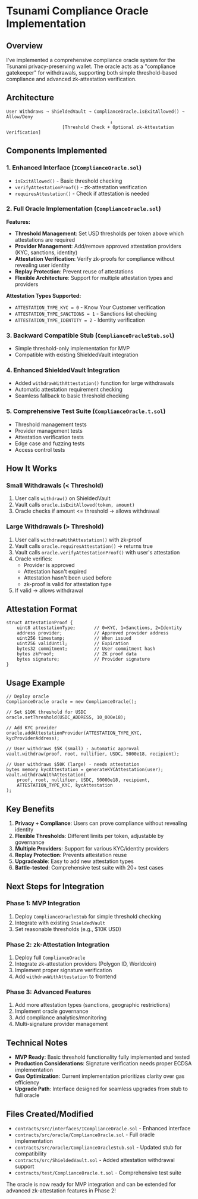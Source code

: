 # Tsunami Compliance Oracle Implementation

## Overview

I've implemented a comprehensive compliance oracle system for the Tsunami privacy-preserving wallet. The oracle acts as a "compliance gatekeeper" for withdrawals, supporting both simple threshold-based compliance and advanced zk-attestation verification.

## Architecture

```
User Withdraws → ShieldedVault → ComplianceOracle.isExitAllowed() → Allow/Deny
                                       ↓
                     [Threshold Check + Optional zk-Attestation Verification]
```

## Components Implemented

### 1. Enhanced Interface (`IComplianceOracle.sol`)
- `isExitAllowed()` - Basic threshold checking
- `verifyAttestationProof()` - zk-attestation verification 
- `requiresAttestation()` - Check if attestation is needed

### 2. Full Oracle Implementation (`ComplianceOracle.sol`)
**Features:**
- **Threshold Management**: Set USD thresholds per token above which attestations are required
- **Provider Management**: Add/remove approved attestation providers (KYC, sanctions, identity)
- **Attestation Verification**: Verify zk-proofs for compliance without revealing user identity
- **Replay Protection**: Prevent reuse of attestations
- **Flexible Architecture**: Support for multiple attestation types and providers

**Attestation Types Supported:**
- `ATTESTATION_TYPE_KYC = 0` - Know Your Customer verification
- `ATTESTATION_TYPE_SANCTIONS = 1` - Sanctions list checking 
- `ATTESTATION_TYPE_IDENTITY = 2` - Identity verification

### 3. Backward Compatible Stub (`ComplianceOracleStub.sol`)
- Simple threshold-only implementation for MVP
- Compatible with existing ShieldedVault integration

### 4. Enhanced ShieldedVault Integration
- Added `withdrawWithAttestation()` function for large withdrawals
- Automatic attestation requirement checking
- Seamless fallback to basic threshold checking

### 5. Comprehensive Test Suite (`ComplianceOracle.t.sol`)
- Threshold management tests
- Provider management tests  
- Attestation verification tests
- Edge case and fuzzing tests
- Access control tests

## How It Works

### Small Withdrawals (< Threshold)
1. User calls `withdraw()` on ShieldedVault
2. Vault calls `oracle.isExitAllowed(token, amount)`
3. Oracle checks if amount <= threshold → allows withdrawal

### Large Withdrawals (> Threshold)  
1. User calls `withdrawWithAttestation()` with zk-proof
2. Vault calls `oracle.requiresAttestation()` → returns true
3. Vault calls `oracle.verifyAttestationProof()` with user's attestation
4. Oracle verifies:
   - Provider is approved
   - Attestation hasn't expired
   - Attestation hasn't been used before
   - zk-proof is valid for attestation type
5. If valid → allows withdrawal

## Attestation Format

```solidity
struct AttestationProof {
    uint8 attestationType;       // 0=KYC, 1=Sanctions, 2=Identity
    address provider;            // Approved provider address
    uint256 timestamp;           // When issued
    uint256 validUntil;          // Expiration
    bytes32 commitment;          // User commitment hash
    bytes zkProof;               // ZK proof data
    bytes signature;             // Provider signature
}
```

## Usage Example

```solidity
// Deploy oracle
ComplianceOracle oracle = new ComplianceOracle();

// Set $10K threshold for USDC
oracle.setThreshold(USDC_ADDRESS, 10_000e18);

// Add KYC provider
oracle.addAttestationProvider(ATTESTATION_TYPE_KYC, kycProviderAddress);

// User withdraws $5K (small) - automatic approval
vault.withdraw(proof, root, nullifier, USDC, 5000e18, recipient);

// User withdraws $50K (large) - needs attestation
bytes memory kycAttestation = generateKYCAttestation(user);
vault.withdrawWithAttestation(
    proof, root, nullifier, USDC, 50000e18, recipient,
    ATTESTATION_TYPE_KYC, kycAttestation
);
```

## Key Benefits

1. **Privacy + Compliance**: Users can prove compliance without revealing identity
2. **Flexible Thresholds**: Different limits per token, adjustable by governance
3. **Multiple Providers**: Support for various KYC/identity providers
4. **Replay Protection**: Prevents attestation reuse
5. **Upgradeable**: Easy to add new attestation types
6. **Battle-tested**: Comprehensive test suite with 20+ test cases

## Next Steps for Integration

### Phase 1: MVP Integration
1. Deploy `ComplianceOracleStub` for simple threshold checking
2. Integrate with existing `ShieldedVault`
3. Set reasonable thresholds (e.g., $10K USD)

### Phase 2: zk-Attestation Integration  
1. Deploy full `ComplianceOracle`
2. Integrate zk-attestation providers (Polygon ID, Worldcoin)
3. Implement proper signature verification
4. Add `withdrawWithAttestation` to frontend

### Phase 3: Advanced Features
1. Add more attestation types (sanctions, geographic restrictions)
2. Implement oracle governance
3. Add compliance analytics/monitoring
4. Multi-signature provider management

## Technical Notes

- **MVP Ready**: Basic threshold functionality fully implemented and tested
- **Production Considerations**: Signature verification needs proper ECDSA implementation
- **Gas Optimization**: Current implementation prioritizes clarity over gas efficiency
- **Upgrade Path**: Interface designed for seamless upgrades from stub to full oracle

## Files Created/Modified

- `contracts/src/interfaces/IComplianceOracle.sol` - Enhanced interface
- `contracts/src/oracle/ComplianceOracle.sol` - Full oracle implementation  
- `contracts/src/oracle/ComplianceOracleStub.sol` - Updated stub for compatibility
- `contracts/src/ShieldedVault.sol` - Added attestation withdrawal support
- `contracts/test/ComplianceOracle.t.sol` - Comprehensive test suite

The oracle is now ready for MVP integration and can be extended for advanced zk-attestation features in Phase 2!
